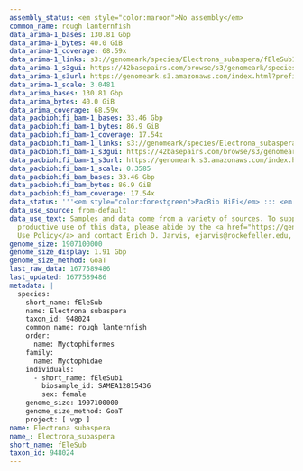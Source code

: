 ```yaml
---
assembly_status: <em style="color:maroon">No assembly</em>
common_name: rough lanternfish
data_arima-1_bases: 130.81 Gbp
data_arima-1_bytes: 40.0 GiB
data_arima-1_coverage: 68.59x
data_arima-1_links: s3://genomeark/species/Electrona_subaspera/fEleSub1/genomic_data/arima/<br>
data_arima-1_s3gui: https://42basepairs.com/browse/s3/genomeark/species/Electrona_subaspera/fEleSub1/genomic_data/arima/
data_arima-1_s3url: https://genomeark.s3.amazonaws.com/index.html?prefix=species/Electrona_subaspera/fEleSub1/genomic_data/arima/
data_arima-1_scale: 3.0481
data_arima_bases: 130.81 Gbp
data_arima_bytes: 40.0 GiB
data_arima_coverage: 68.59x
data_pacbiohifi_bam-1_bases: 33.46 Gbp
data_pacbiohifi_bam-1_bytes: 86.9 GiB
data_pacbiohifi_bam-1_coverage: 17.54x
data_pacbiohifi_bam-1_links: s3://genomeark/species/Electrona_subaspera/fEleSub1/genomic_data/pacbio_hifi/<br>
data_pacbiohifi_bam-1_s3gui: https://42basepairs.com/browse/s3/genomeark/species/Electrona_subaspera/fEleSub1/genomic_data/pacbio_hifi/
data_pacbiohifi_bam-1_s3url: https://genomeark.s3.amazonaws.com/index.html?prefix=species/Electrona_subaspera/fEleSub1/genomic_data/pacbio_hifi/
data_pacbiohifi_bam-1_scale: 0.3585
data_pacbiohifi_bam_bases: 33.46 Gbp
data_pacbiohifi_bam_bytes: 86.9 GiB
data_pacbiohifi_bam_coverage: 17.54x
data_status: '''<em style="color:forestgreen">PacBio HiFi</em> ::: <em style="color:forestgreen">Arima</em>'''
data_use_source: from-default
data_use_text: Samples and data come from a variety of sources. To support fair and
  productive use of this data, please abide by the <a href="https://genome10k.soe.ucsc.edu/data-use-policies/">Data
  Use Policy</a> and contact Erich D. Jarvis, ejarvis@rockefeller.edu, with any questions.
genome_size: 1907100000
genome_size_display: 1.91 Gbp
genome_size_method: GoaT
last_raw_data: 1677589486
last_updated: 1677589486
metadata: |
  species:
    short_name: fEleSub
    name: Electrona subaspera
    taxon_id: 948024
    common_name: rough lanternfish
    order:
      name: Myctophiformes
    family:
      name: Myctophidae
    individuals:
      - short_name: fEleSub1
        biosample_id: SAMEA12815436
        sex: female
    genome_size: 1907100000
    genome_size_method: GoaT
    project: [ vgp ]
name: Electrona subaspera
name_: Electrona_subaspera
short_name: fEleSub
taxon_id: 948024
---
```

